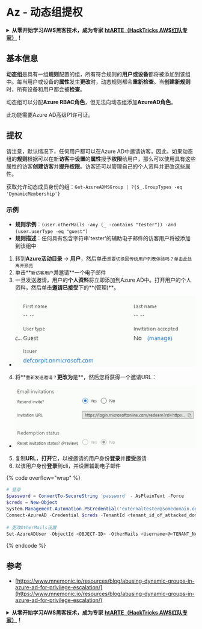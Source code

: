 # Az - 动态组提权

<details>

<summary><strong>从零开始学习AWS黑客技术，成为专家</strong> <a href="https://training.hacktricks.xyz/courses/arte"><strong>htARTE（HackTricks AWS红队专家）</strong></a><strong>！</strong></summary>

支持HackTricks的其他方式：

* 如果您想看到您的**公司在HackTricks中做广告**或**下载PDF格式的HackTricks**，请查看[**订阅计划**](https://github.com/sponsors/carlospolop)!
* 获取[**官方PEASS和HackTricks周边产品**](https://peass.creator-spring.com)
* 探索[**PEASS家族**](https://opensea.io/collection/the-peass-family)，我们独家的[**NFTs**](https://opensea.io/collection/the-peass-family)收藏品
* **加入** 💬 [**Discord群**](https://discord.gg/hRep4RUj7f) 或 [**电报群**](https://t.me/peass) 或 **在Twitter上** 🐦 [**@hacktricks_live**](https://twitter.com/hacktricks_live)**上关注**我们。
* 通过向[**HackTricks**](https://github.com/carlospolop/hacktricks)和[**HackTricks Cloud**](https://github.com/carlospolop/hacktricks-cloud) github仓库提交PR来分享您的黑客技巧。

</details>

## 基本信息

**动态组**是具有一组**规则**配置的组，所有符合规则的**用户或设备**都将被添加到该组中。每当用户或设备的**属性**发生**更改**时，动态规则都会**重新检查**。当**创建新规则**时，所有设备和用户都会被**检查**。

动态组可以分配**Azure RBAC角色**，但无法向动态组添加**AzureAD角色**。

此功能需要Azure AD高级P1许可证。

## 提权

请注意，默认情况下，任何用户都可以在Azure AD中邀请访客，因此，如果动态组的**规则**根据可以在新**访客**中**设置**的**属性**授予**权限**给用户，那么可以使用具有这些属性的访客**创建访客**并**提升权限**。访客还可以管理自己的个人资料并更改这些属性。

获取允许动态成员身份的组：`Get-AzureADMSGroup | ?{$_.GroupTypes -eq 'DynamicMembership'}`

### 示例

* **规则示例**：`(user.otherMails -any (_ -contains "tester")) -and (user.userType -eq "guest")`
* **规则描述**：任何具有包含字符串'tester'的辅助电子邮件的访客用户将被添加到该组中

1. 转到**Azure活动目录** -> **用户**，然后单击`想要切换回传统用户列表体验吗？单击此处离开预览`
2. 单击**`新访客用户`**并**邀请**一个电子邮件
3. 一旦发送邀请，用户的**个人资料**将立即添加到Azure AD中。打开用户的个人资料，然后单击**邀请已接受**下的**(管理)**。
* ![](<../../../.gitbook/assets/image (87) (1).png>)
4. 将**`重新发送邀请？`**更改为**是**，然后您将获得一个邀请URL：
* ![](<../../../.gitbook/assets/image (11) (1) (2) (1).png>)
5. 复制**URL**，**打开**它，以被邀请的用户身份**登录**并**接受**邀请
6. 以该用户身份**登录**到cli，并设置辅助电子邮件

{% code overflow="wrap" %}
```powershell
# 登录
$password = ConvertTo-SecureString 'password' - AsPlainText -Force
$creds = New-Object
System.Management.Automation.PSCredential('externaltester@somedomain.onmicrosoft.com', $Password)
Connect-AzureAD -Credential $creds -TenantId <tenant_id_of_attacked_domain>

# 更改OtherMails设置
Set-AzureADUser -ObjectId <OBJECT-ID> -OtherMails <Username>@<TENANT_NAME>.onmicrosoft.com -Verbose
```
{% endcode %}

## 参考

* [https://www.mnemonic.io/resources/blog/abusing-dynamic-groups-in-azure-ad-for-privilege-escalation/](https://www.mnemonic.io/resources/blog/abusing-dynamic-groups-in-azure-ad-for-privilege-escalation/)

<details>

<summary><strong>从零开始学习AWS黑客技术，成为专家</strong> <a href="https://training.hacktricks.xyz/courses/arte"><strong>htARTE（HackTricks AWS红队专家）</strong></a><strong>！</strong></summary>

支持HackTricks的其他方式：

* 如果您想看到您的**公司在HackTricks中做广告**或**下载PDF格式的HackTricks**，请查看[**订阅计划**](https://github.com/sponsors/carlospolop)!
* 获取[**官方PEASS和HackTricks周边产品**](https://peass.creator-spring.com)
* 探索[**PEASS家族**](https://opensea.io/collection/the-peass-family)，我们独家的[**NFTs**](https://opensea.io/collection/the-peass-family)收藏品
* **加入** 💬 [**Discord群**](https://discord.gg/hRep4RUj7f) 或 [**电报群**](https://t.me/peass) 或 **在Twitter上** 🐦 [**@hacktricks_live**](https://twitter.com/hacktricks_live)**上关注**我们。
* 通过向[**HackTricks**](https://github.com/carlospolop/hacktricks)和[**HackTricks Cloud**](https://github.com/carlospolop/hacktricks-cloud) github仓库提交PR来分享您的黑客技巧。

</details>

